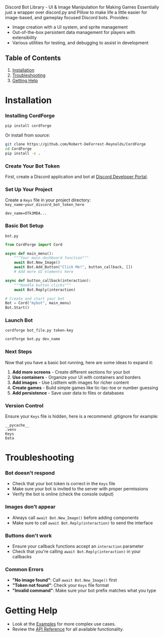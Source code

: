 Discord Bot Library - UI & Image Manipulation for Making Games
Essentially just a wrapper over discord.py and Pillow to make life a little easier for image-based, and gameplay focused Discord bots.
Provides:
 - Image creation with a UI system, and sprite management
 - Out-of-the-box persistent data management for players with extensibility
 - Various utilities for testing, and debugging to assist in development

## Table of Contents
1. [Installation](#installation)
2. [Troubleshooting](#troubleshooting)
2. [Getting Help](#getting-help)


# Installation

### Installing CordForge
```bash
pip install cordforge
```

Or install from source:
```bash
git clone https://github.com/Robert-DeForrest-Reynolds/CordForge
cd CordForge
pip install -e .
```

### Create Your Bot Token
First, create a Discord application and bot at [Discord Developer Portal](https://discord.com/developers/applications).

### Set Up Your Project
Create a `Keys` file in your project directory:
`key_name~your_discord_bot_token_here`
```
dev_name=OTk3MDA...
```

### Basic Bot Setup
`bot.py`
```python
from CordForge import Cord

async def main_menu():
    """Your main dashboard function"""
    await Bot.New_Image()
    await Bot.Add_Button("Click Me!", button_callback, [])
    # Add more UI elements here

async def button_callback(interaction):
    """Handle button clicks"""
    await Bot.Reply(interaction)

# Create and start your bot
Bot = Cord("mybot", main_menu)
Bot.Start()
```

### Launch Bot
`cordforge bot_file.py token-key`
```bash
cordforge bot.py dev_name
```

### Next Steps

Now that you have a basic bot running, here are some ideas to expand it:

1. **Add more screens** - Create different sections for your bot
2. **Use containers** - Organize your UI with containers and borders
3. **Add images** - Use ListItem with images for richer content
4. **Create games** - Build simple games like tic-tac-toe or number guessing
5. **Add persistence** - Save user data to files or databases


### Version Control
Ensure your `Keys` file is hidden, here is a recommend .gitignore for example:
```
__pycache__
.venv
Keys
Data
```

# Troubleshooting

### Bot doesn't respond
- Check that your bot token is correct in the `Keys` file
- Make sure your bot is invited to the server with proper permissions
- Verify the bot is online (check the console output)

### Images don't appear
- Always call `await Bot.New_Image()` before adding components
- Make sure to call `await Bot.Reply(interaction)` to send the interface

### Buttons don't work
- Ensure your callback functions accept an `interaction` parameter
- Check that you're calling `await Bot.Reply(interaction)` in your callbacks

### Common Errors
- **"No image found"**: Call `await Bot.New_Image()` first
- **"Token not found"**: Check your `Keys` file format
- **"Invalid command"**: Make sure your bot prefix matches what you type

# Getting Help
- Look at the [Examples](EXAMPLES.md) for more complex use cases.
- Review the [API Reference](API_REFERENCE.md) for all available functionality.